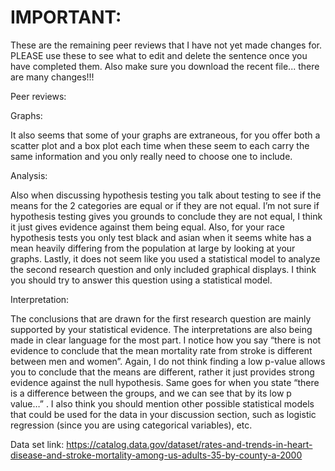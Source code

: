 # IMPORTANT:

These are the remaining peer reviews that I have not yet made changes for. PLEASE use these to see what to edit and delete the sentence once you have completed them. Also make sure you download the recent file... there are many changes!!!


Peer reviews:

Graphs: 

It also seems that some of your graphs are extraneous, for you offer both a scatter plot and a box plot each time when these seem to each carry the same information and you only really need to choose one to include.

Analysis: 

Also when discussing hypothesis testing you talk about testing to see if the means for the 2 categories are equal or if they are not equal. I’m not sure if hypothesis testing gives you grounds to conclude they are not equal, I think it just gives evidence against them being equal. Also, for your race hypothesis tests you only test black and asian when it seems white has a mean heavily differing from the population at large by looking at your graphs. Lastly, it does not seem like you used a statistical model to analyze the second research question and only included graphical displays. I think you should try to answer this question using a statistical model. 

Interpretation: 

The conclusions that are drawn for the first research question are mainly supported by your statistical evidence. The interpretations are also being made in clear language for the most part. I notice how you say “there is not evidence to conclude that the mean mortality rate from stroke is different between men and women”. Again, I do not think finding a low p-value allows you to conclude that the means are different, rather it just provides strong evidence against the null hypothesis. Same goes for when you state “there is a difference between the groups, and we can see that by its low p value…” . I also think you should mention other possible statistical models that could be used for the data in your discussion section, such as logistic regression (since you are using categorical variables), etc.



Data set link: https://catalog.data.gov/dataset/rates-and-trends-in-heart-disease-and-stroke-mortality-among-us-adults-35-by-county-a-2000
